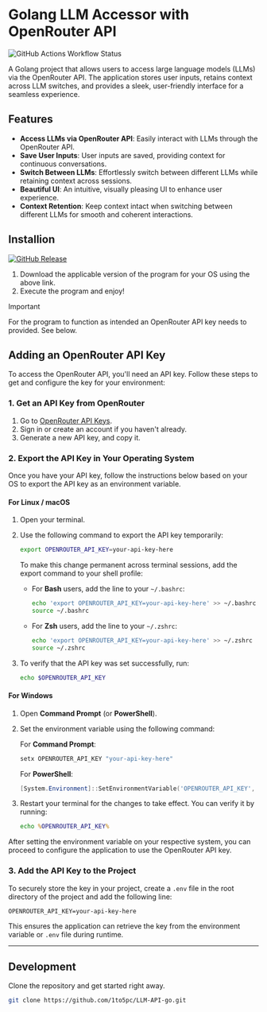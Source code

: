 # Golang LLM Accessor with OpenRouter API
![GitHub Actions Workflow Status](https://img.shields.io/github/actions/workflow/status/1to5pc/LLM-API-go/app-build.yml?style=for-the-badge)

A Golang project that allows users to access large language models (LLMs) via the OpenRouter API. The application stores user inputs, retains context across LLM switches, and provides a sleek, user-friendly interface for a seamless experience.

## Features

- **Access LLMs via OpenRouter API**: Easily interact with LLMs through the OpenRouter API.
- **Save User Inputs**: User inputs are saved, providing context for continuous conversations.
- **Switch Between LLMs**: Effortlessly switch between different LLMs while retaining context across sessions.
- **Beautiful UI**: An intuitive, visually pleasing UI to enhance user experience.
- **Context Retention**: Keep context intact when switching between different LLMs for smooth and coherent interactions.

## Installion
[![GitHub Release](https://img.shields.io/github/v/release/1to5pc/LLM-API-go?display_name=tag&style=for-the-badge)](https://github.com/1to5pc/LLM-API-go/releases/latest)

1. Download the applicable version of the program for your OS using the above link.
2. Execute the program and enjoy!

> [!IMPORTANT]
> For the program to function as intended an OpenRouter API key needs to provided. See below.

## Adding an OpenRouter API Key

To access the OpenRouter API, you'll need an API key. Follow these steps to get and configure the key for your environment:

### 1. Get an API Key from OpenRouter

1. Go to [OpenRouter API Keys](https://openrouter.ai/settings/keys).
2. Sign in or create an account if you haven't already.
3. Generate a new API key, and copy it.

### 2. Export the API Key in Your Operating System

Once you have your API key, follow the instructions below based on your OS to export the API key as an environment variable.

#### For Linux / macOS

1. Open your terminal.
2. Use the following command to export the API key temporarily:

   ```bash
   export OPENROUTER_API_KEY=your-api-key-here
   ```

   To make this change permanent across terminal sessions, add the export command to your shell profile:

   - For **Bash** users, add the line to your `~/.bashrc`:

     ```bash
     echo 'export OPENROUTER_API_KEY=your-api-key-here' >> ~/.bashrc
     source ~/.bashrc
     ```

   - For **Zsh** users, add the line to your `~/.zshrc`:

     ```bash
     echo 'export OPENROUTER_API_KEY=your-api-key-here' >> ~/.zshrc
     source ~/.zshrc
     ```

3. To verify that the API key was set successfully, run:

   ```bash
   echo $OPENROUTER_API_KEY
   ```

#### For Windows

1. Open **Command Prompt** (or **PowerShell**).
2. Set the environment variable using the following command:

   For **Command Prompt**:

   ```cmd
   setx OPENROUTER_API_KEY "your-api-key-here"
   ```

   For **PowerShell**:

   ```powershell
   [System.Environment]::SetEnvironmentVariable('OPENROUTER_API_KEY', 'your-api-key-here', [System.EnvironmentVariableTarget]::User)
   ```

3. Restart your terminal for the changes to take effect. You can verify it by running:

   ```cmd
   echo %OPENROUTER_API_KEY%
   ```

After setting the environment variable on your respective system, you can proceed to configure the application to use the OpenRouter API key.

### 3. Add the API Key to the Project

To securely store the key in your project, create a `.env` file in the root directory of the project and add the following line:

```env
OPENROUTER_API_KEY=your-api-key-here
```

This ensures the application can retrieve the key from the environment variable or `.env` file during runtime.

---

## Development
Clone the repository and get started right away.

```bash
git clone https://github.com/1to5pc/LLM-API-go.git
```
